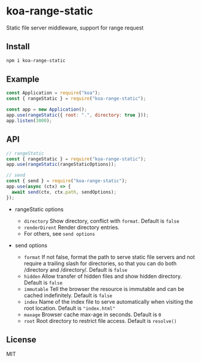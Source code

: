 # koa-range-static

Static file server middleware, support for range request

## Install

```sh
npm i koa-range-static
```

## Example

```js
const Application = require("koa");
const { rangeStatic } = require("koa-range-static");

const app = new Application();
app.use(rangeStatic({ root: ".", directory: true }));
app.listen(3000);
```

## API

```js
// rangeStatic
const { rangeStatic } = require("koa-range-static");
app.use(rangeStatic(rangeStaticOptions));

// send
const { send } = require("koa-range-static");
app.use(async (ctx) => {
  await send(ctx, ctx.path, sendOptions);
});
```

- rangeStatic options

  - `directory` Show directory, conflict with `format`. Default is `false`
  - `renderDirent` Render directory entries.
  - For others, see `send options`

- send options
  - `format` If not false, format the path to serve static file servers and not require a trailing slash for directories, so that you can do both /directory and /directory/. Default is `false`
  - `hidden` Allow transfer of hidden files and show hidden directory. Default is `false`
  - `immutable` Tell the browser the resource is immutable and can be cached indefinitely. Default is `false`
  - `index` Name of the index file to serve automatically when visiting the root location. Default is `"index.html"`
  - `maxage` Browser cache max-age in seconds. Default is `0`
  - `root` Root directory to restrict file access. Default is `resolve()`

## License

MIT
